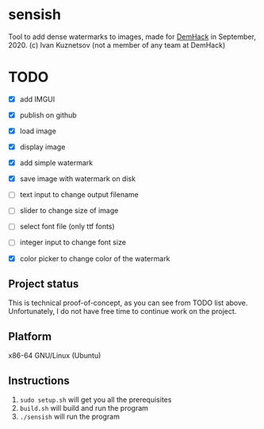 # sensish

Tool to add dense watermarks to images, made for [DemHack](https://demhack.ru/) in September, 2020. (c) Ivan Kuznetsov (not a member of any team at DemHack)

# TODO

 - [x] add IMGUI
 - [x] publish on github
 - [x] load image
 - [x] display image
 - [x] add simple watermark
 - [x] save image with watermark on disk
 - [ ] text input to change output filename
 - [ ] slider to change size of image
 - [ ] select font file (only ttf fonts)
 - [ ] integer input to change font size
 - [x] color picker to change color of the watermark


## Project status

This is technical proof-of-concept, as you can see from TODO list above.
Unfortunately, I do not have free time to continue work on the project. 


## Platform

x86-64 GNU/Linux (Ubuntu)


## Instructions

1. ```sudo setup.sh``` will get you all the prerequisites
2. ```build.sh``` will build and run the program
3. ```./sensish``` will run the program


